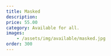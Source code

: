 ```yaml
---
title: Masked
description:
price: 55.00
category: Available for all.
images: 
    - /assets/img/available/masked.jpg
order: 300
---
```

